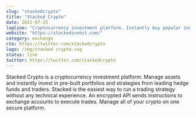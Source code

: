 ```yaml
---
slug: "stackedcrypto"
title: "Stacked Crypto"
date: 2021-07-25
logline: "Cryptocurrency investment platform. Instantly buy popular indices, manage your portfolio, and access trading algorithms."
website: "https://stackedinvest.com/"
category: exchange
cta: https://twitter.com/stackedcrypto
logo: /img/stacked crypto.svg
status: live
twitter: https://twitter.com/stackedcrypto
---
```


Stacked Crypto is a cryptocurrency investment platform. Manage assets and instantly invest in pre-built portfolios and strategies from leading hedge funds and traders. Stacked is the easiest way to run a trading strategy without any technical experience. An encrypted API sends instructions to exchange accounts to execute trades. Manage all of your crypto on one secure platform.
